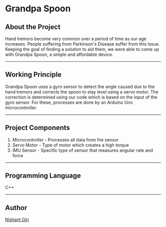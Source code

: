 # Grandpa Spoon

## About the Project

Hand tremors become very common over a period of time as our age increases. People suffering from Parkinson's Disease suffer from this issue. Keeping the goal of finding a solution to aid them, we were able to come up with Grandpa Spoon, a simple and affordable device.

---

## Working Principle

Grandpa Spoon uses a gyro sensor to detect the angle caused due to the hand tremors and corrects the spoon to stay level using a servo motor. The correction is determined using our code which is based on the input of the gyro sensor. For these, processes are done by an Arduino Uno microcontroller.

---

## Project Components

1. Microcontroller - Processes all data from the sensor
2. Servo Motor - Type of motor which  creates a high torque
3. IMU Sensor - Specific type of sensor that measures angular rate and force

---

## Programming Language

C++

---

## Author

[Nishant Giri](https://github.com/nishant-giri "View Profile")